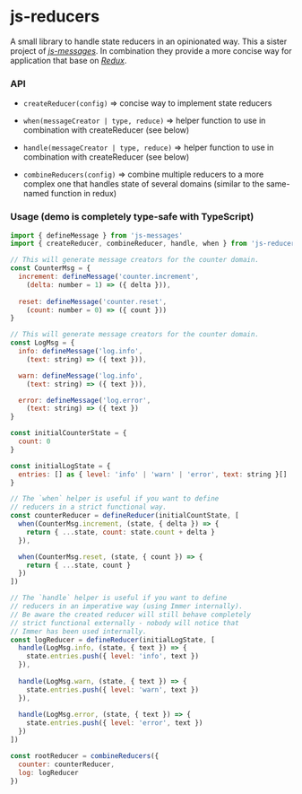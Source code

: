 # js-reducers

A small library to handle state reducers in an opinionated way.
This a sister project of [*js-messages*](https://github.com/js-works/js-messages).
In combination they provide a more concise way for application that base on
[*Redux*](https://redux.js.org).

### API

* `createReducer(config)`
  => concise way to implement state reducers

* `when(messageCreator | type, reduce)`
  => helper function to use in combination with createReducer (see below)

* `handle(messageCreator | type, reduce)`
  => helper function to use in combination with createReducer (see below)

* `combineReducers(config)`
  => combine multiple reducers to a more complex one that handles state
  of several domains (similar to the same-named function in redux)

### Usage (demo is completely type-safe with TypeScript)

```javascript
import { defineMessage } from 'js-messages'
import { createReducer, combineReducer, handle, when } from 'js-reducers'

// This will generate message creators for the counter domain.
const CounterMsg = {
  increment: defineMessage('counter.increment',
    (delta: number = 1) => ({ delta })),
  
  reset: defineMessage('counter.reset',
    (count: number = 0) => ({ count }))
}

// This will generate message creators for the counter domain.
const LogMsg = {
  info: defineMessage('log.info',
    (text: string) => ({ text })),

  warn: defineMessage('log.info',
    (text: string) => ({ text })),

  error: defineMessage('log.error',
    (text: string) => ({ text })
}

const initialCounterState = {
  count: 0
}

const initialLogState = {
  entries: [] as { level: 'info' | 'warn' | 'error', text: string }[]
}

// The `when` helper is useful if you want to define
// reducers in a strict functional way.
const counterReducer = defineReducer(initialCountState, [
  when(CounterMsg.increment, (state, { delta }) => {
    return { ...state, count: state.count + delta }
  }),

  when(CounterMsg.reset, (state, { count }) => {
    return { ...state, count }
  })
]) 

// The `handle` helper is useful if you want to define
// reducers in an imperative way (using Immer internally).
// Be aware the created reducer will still behave completely
// strict functional externally - nobody will notice that
// Immer has been used internally.
const logReducer = defineReducer(initialLogState, [
  handle(LogMsg.info, (state, { text }) => {
    state.entries.push({ level: 'info', text })
  }),
  
  handle(LogMsg.warn, (state, { text }) => {
    state.entries.push({ level: 'warn', text })
  }),
  
  handle(LogMsg.error, (state, { text }) => {
    state.entries.push({ level: 'error', text })
  })
]) 

const rootReducer = combineReducers({
  counter: counterReducer,
  log: logReducer
})
```
